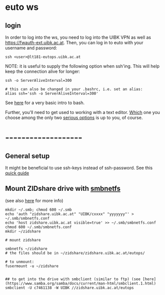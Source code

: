 # euto ws 

## login  

In order to log into the ws, you need to log into the UIBK VPN as well as https://fwauth-ext.uibk.ac.at. Then, you can log in to euto with your username and password:  

```
ssh <user>@lt181-eutops.uibk.ac.at
```

NOTE: it is useful to supply the following option when ssh'ing. This will help keep the connection alive for longer:

```
ssh -o ServerAliveInterval=300

# this can also be changed in your .bashrc, i.e. set an alias:
alias ssh='ssh -o ServerAliveInterval=300'  

``` 

See [here](https://git.uibk.ac.at/c7701188/meg_tutorials/-/tree/master/bash) for a very basic intro to bash. 

Further, you'll need to get used to working with a text editor. [Which](http://www.geekherocomic.com/comics-highres/2009-02-02-emacs-vs-vim.png) one you choose among the only two [serious options](https://linuxhint.com/vim_vs_emacs/) is up to you, of course.  


# -------------------

## General setup  

It might be beneficial to use ssh-keys instead of ssh-password. See this [quick guide](https://www.linuxbabe.com/linux-server/setup-passwordless-ssh-login) 



## Mount ZIDshare drive with [smbnetfs](https://manpages.ubuntu.com/manpages/trusty/man1/smbnetfs.1.html)  
(see also [here](https://www.uibk.ac.at/zid/anleitungen/laufwerkszugriff/netzlaufwerkverbindung-linux.html) for more info)  

```
mkdir ~/.smb; chmod 600 ~/.smb
echo 'auth "zidshare.uibk.ac.at" "UIBK/cxxxx" "yyyyyyy"' > ~/.smb/smbnetfs.conf
echo 'host zidshare.uibk.ac.at visible=true' >> ~/.smb/smbnetfs.conf
chmod 600 ~/.smb/smbnetfs.conf
mkdir ~/zidshare

# mount zidshare  

smbnetfs ~/zidshare
# the files should be in ~/zidshare/zidshare.uibk.ac.at/eutops/

# to unmount:
fusermount -u ~/zidshare 


## to get into the drive with smbclient (similar to ftp) (see [here](https://www.samba.org/samba/docs/current/man-html/smbclient.1.html)   
smbclient -U c7461138 -W UIBK //zidshare.uibk.ac.at/eutops
```





